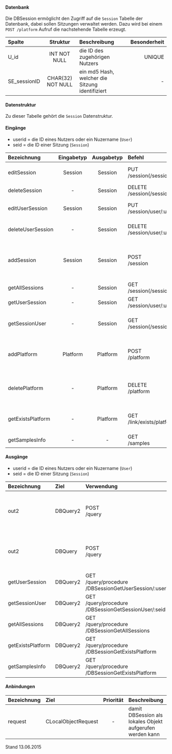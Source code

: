 #### Datenbank
Die DBSession ermöglicht den Zugriff auf die `Session` Tabelle der Datenbank, dabei sollen
Sitzungen verwaltet werden.
Dazu wird bei einem `POST /platform` Aufruf die nachstehende Tabelle erzeugt.

| Spalte     | Struktur        | Beschreibung | Besonderheit |
| :------    |:---------:      | :------------| -----------: |
|U_id        |INT NOT NULL     | die ID des zugehörigen Nutzers |UNIQUE|
|SE_sessionID|CHAR(32) NOT NULL| ein md5 Hash, welcher die Sitzung identifiziert |-|

#### Datenstruktur
Zu dieser Tabelle gehört die `Session` Datenstruktur.

#### Eingänge
- userid = die ID eines Nutzers oder ein Nuzername (`User`)
- seid = die ID einer Sitzung (`Session`)

| Bezeichnung  | Eingabetyp  | Ausgabetyp | Befehl | Beschreibung |
| :----------- |:-----------:| :---------:| :----- | :----------- |
|editSession|Session|Session|PUT<br>/session(/session)/:seid| editiert eine existierende Sitzung |
|deleteSession|-|Session|DELETE<br>/session(/session)/:seid| entfernt eine Sitzung |
|editUserSession|Session|Session|PUT<br>/session/user/:userid| editiert die Sitzung eines Nutzers |
|deleteUserSession|-|Session|DELETE<br>/session/user/:userid| entfernt die Sitzung eines Nutzers |
|addSession|Session|Session|POST<br>/session| fügt eine neue Sitzung ein (sofern bereits eine existiert, wird diese überschrieben) |
|getAllSessions|-|Session|GET<br>/session(/session)| liefert alle Sitzungen |
|getUserSession|-|Session|GET<br>/session/user/:userid| die Sitzung eines Nutzers |
|getSessionUser|-|Session|GET<br>/session(/session)/:seid| die Sitzungsdaten zu einer Sitzungs-ID |
|addPlatform|Platform|Platform|POST<br>/platform|installiert dies zugehörige Tabelle und die Prozeduren für diese Plattform|
|deletePlatform|-|Platform|DELETE<br>/platform|entfernt die Tabelle und Prozeduren aus der Plattform|
|getExistsPlatform|-|Platform|GET<br>/link/exists/platform| prüft, ob die Tabelle und die Prozeduren existieren |
|getSamplesInfo|-|-|GET<br>/samples| ??? |

#### Ausgänge
- userid = die ID eines Nutzers oder ein Nuzername (`User`)
- seid = die ID einer Sitzung (`Session`)

| Bezeichnung  | Ziel  | Verwendung | Beschreibung |
| :----------- |:----- | :--------- | :----------- |
|out2|DBQuery2|POST<br>/query| wird für EDIT, DELETE<br>und POST<br>SQL-Templates verwendet |
|out2|DBQuery|POST<br>/query| wird für EDIT, DELETE<br>und POST<br>SQL-Templates verwendet |
|getUserSession|DBQuery2|GET<br>/query/procedure<br>/DBSessionGetUserSession/:userid| Prozeduraufruf |
|getSessionUser|DBQuery2|GET<br>/query/procedure<br>/DBSessionGetSessionUser/:seid| Prozeduraufruf |
|getAllSessions|DBQuery2|GET<br>/query/procedure<br>/DBSessionGetAllSessions| Prozeduraufruf |
|getExistsPlatform|DBQuery2|GET<br>/query/procedure<br>/DBSessionGetExistsPlatform| Prozeduraufruf |
|getSamplesInfo|DBQuery2|GET<br>/query/procedure<br>/DBSessionGetExistsPlatform| Prozeduraufruf |

#### Anbindungen
| Bezeichnung  | Ziel  | Priorität | Beschreibung |
| :----------- |:----- | :--------:| :------------|
|request|CLocalObjectRequest|-| damit DBSession als lokales Objekt aufgerufen werden kann |

Stand 13.06.2015